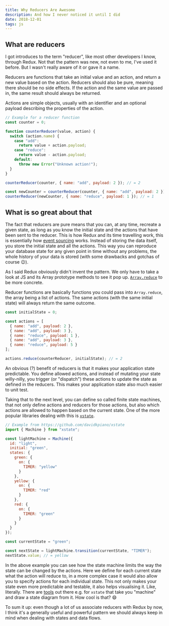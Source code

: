 ```yaml
---
title: Why Reducers Are Awesome
description: And how I never noticed it until I did
date: 2018-12-01
tags: js
---
```


## What are reducers

I got introduces to the term "reducer", like most other developers I know, through Redux. Not that the pattern was new, not even to me, I've used it before. But I wasn't really aware of it or gave it a name.

Reducers are functions that take an initial value and an action, and return a new value based on the action. Reducers should also be pure, meaning there should be no side effects. If the action and the same value are passed in, the same result should always be returned.

Actions are simple objects, usually with an identifier and an optional payload describing the properties of the action.

```js
// Example for a reducer function
const counter = 0;

function counterReducer(value, action) {
  switch (action.name) {
    case "add":
      return value + action.payload;
    case "reduce":
      return value - action.payload;
    default:
      throw new Error("Unknown action!");
  }
}

counterReducer(counter, { name: "add", payload: 2 }); // = 2

const newCounter = counterReducer(counter, { name: "add", payload: 2 });
counterReducer(newCounter, { name: "reduce", payload: 1 }); // = 1
```

## What is so great about that

The fact that reducers are pure means that you can, at any time, recreate a given state, as long as you know the initial state and the actions that have been sent to the reducer. This is how Redux and its time travelling work, this is essentially how [event sourcing](https://martinfowler.com/eaaDev/EventSourcing.html) works. Instead of storing the data itself, you store the initial state and all the actions. This way you can reproduce your database state for any given point in time without any problems, the whole history of your data is stored (with some drawbacks and gotchas of course 😉).

As I said Redux obviously didn't invent the pattern. We only have to take a look at JS and its Array prototype methods to see it pop up. [`Array.reduce`](https://developer.mozilla.org/en-US/docs/Web/JavaScript/Reference/Global_Objects/Array/Reduce) to be more concrete.

Reducer functions are basically functions you could pass into `Array.reduce`, the array being a list of actions. The same actions (with the same initial state) will always return the same outcome.

```js
const initialState = 0;

const actions = [
  { name: "add", payload: 2 },
  { name: "add", payload: 3 },
  { name: "reduce", payload: 1 },
  { name: "add", payload: 3 },
  { name: "reduce", payload: 5 }
];

actions.reduce(counterReducer, initialState); // = 2
```

An obvious (?) benefit of reducers is that it makes your application state predictable. You define allowed actions, and instead of mutating your state willy-nilly, you trigger (or "dispatch") these actions to update the state as defined in the reducers. This makes your application state also much easier to unit test.

Taking that to the next level, you can define so called finite state machines, that not only define actions and reducers for those actions, but also which actions are allowed to happen based on the current state. One of the more popular libraries dealing with this is [`xstate`](https://github.com/davidkpiano/xstate).

```js
// Example from https://github.com/davidkpiano/xstate
import { Machine } from "xstate";

const lightMachine = Machine({
  id: "light",
  initial: "green",
  states: {
    green: {
      on: {
        TIMER: "yellow"
      }
    },
    yellow: {
      on: {
        TIMER: "red"
      }
    },
    red: {
      on: {
        TIMER: "green"
      }
    }
  }
});

const currentState = "green";

const nextState = lightMachine.transition(currentState, "TIMER");
nextState.value; // = yellow
```

In the above example you can see how the state machine limits the way the state can be changed by the actions. Here we define for each current state what the action will reduce to, in a more complex case it would also allow you to specify actions for each individual state. This not only makes your state even more predictable and testable, it also helps visualising it. Like, literally. There are [tools](https://kyleshevlin.com/xstate-visualizer) out there e.g. for `xstate` that take you "machine" and draw a state diagram from it. How cool is that? 😄

To sum it up: even though a lot of us associate reducers with Redux by now, I think it's a generally useful and powerful pattern we should always keep in mind when dealing with states and data flows.
